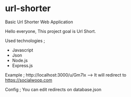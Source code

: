 # url-shorter
Basic Url Shorter Web Application 



Hello everyone,
This project goal is Url Short.


Used technologies ;
- Javascript
- Json
- Node.js
- Express.js


Example ;
http://localhost:3000/u/Gm7lx --> It will redirect to https://socialwoop.com

Config ; 
You can edit redirects on database.json
